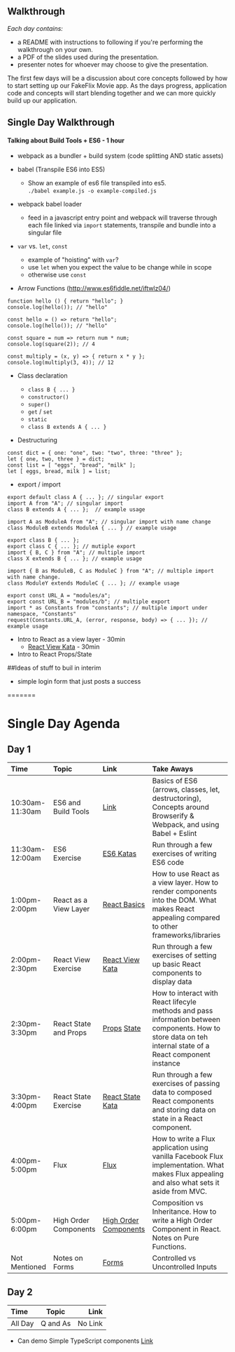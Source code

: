 ## Walkthrough

*Each day contains:*

* a README with instructions to following if you're performing the walkthrough on your own. 
* a PDF of the slides used during the presentation.
* presenter notes for whoever may choose to give the presentation.
 
The first few days will be a discussion about core concepts followed by how to start setting up our FakeFlix Movie app. As the days progress, application code and concepts will start blending together and we can more quickly build up our application.


## Single Day Walkthrough
#### Talking about Build Tools + ES6 - 1 hour

* webpack as a bundler + build system (code splitting AND static assets)
	
* babel (Transpile ES6 into ES5)
	* Show an example of es6 file transpiled into es5.  
 	`./babel example.js -o example-compiled.js`
* webpack babel loader
	* feed in a javascript entry point and webpack will traverse through each file linked via `import` statements, transpile and bundle into a singular file

* `var` vs. `let`, `const`
	* example of "hoisting" with `var`?
	* use `let` when you expect the value to be change while in scope
	* otherwise use `const`
	
* Arrow Functions  (http://www.es6fiddle.net/iftwlz04/)

```
function hello () { return "hello"; }
console.log(hello()); // "hello"
		
const hello = () => return "hello";
console.log(hello()); // "hello"
		
const square = num => return num * num;
console.log(square(2)); // 4
		
const multiply = (x, y) => { return x * y };
console.log(multiply(3, 4)); // 12
```

* Class declaration
	* `class B { ... }`
	* `constructor()`
	* `super()`
	* `get` / `set`
	* `static`
	* `class B extends A { ... }`
	
* Destructuring	 

```
const dict = { one: "one", two: "two", three: "three" };
let { one, two, three } = dict;
const list = [ "eggs", "bread", "milk" ];
let [ eggs, bread, milk ] = list;
```
	
* export / import 

```
export default class A { ... }; // singular export
import A from "A"; // singular import
class B extends A { ... };  // example usage
		
import A as ModuleA from "A"; // singular import with name change
class ModuleB extends ModuleA { ... } // example usage
  
export class B { ... }; 				
export class C { ... }; // mutiple export
import { B, C } from "A"; // multiple import
class X extends B { ... }; // example usage
		
import { B as ModuleB, C as ModuleC } from "A"; // multiple import with name change.
class ModuleY extends ModuleC { ... }; // example usage	

export const URL_A = "modules/a";   
export const URL_B = "modules/b"; // multiple export
import * as Constants from "constants"; // multiple import under namespace, "Constants"
request(Constants.URL_A, (error, response, body) => { ... }); // example usage
```

* Intro to React as a view layer - 30min
  * [React View Kata][React View Kata] - 30min
* Intro to React Props/State


##Ideas of stuff to buil in interim  

* simple login form that just posts a success

[ES6Katas]: http://codepen.io/westeezy/pen/EVvJQJ?editors=001
[React View Kata]: http://codepen.io/westeezy/pen/RWLoPp?editors=001

=======

Single Day Agenda
====================

Day 1
---------------------

| Time  | Topic  | Link | Take Aways |
| :------------ | :---------------| :-----| :--------------- |
| 10:30am-11:30am | ES6 and Build Tools | [Link][Day0] | Basics of ES6 (arrows, classes, let, destructoring), Concepts around Browserify & Webpack, and using Babel + Eslint |
| 11:30am-12:00am | ES6 Exercise | [ES6 Katas][ES6 Katas] | Run through a few exercises of writing ES6 code |
| 1:00pm-2:00pm | React as a View Layer | [React Basics][Day1] | How to use React as a view layer. How to render components into the DOM. What makes React appealing compared to other frameworks/libraries |
| 2:00pm-2:30pm | React View Exercise | [React View Kata][React View Kata] | Run through a few exercises of setting up basic React components to display data |
| 2:30pm-3:30pm | React State and Props | [Props][Day2] [State][Day3] | How to interact with React lifecyle methods and pass information between components. How to store data on teh internal state of a React component instance |
| 3:30pm-4:00pm | React State Exercise | [React State Kata][React State Kata] | Run through a few exercises of passing data to composed React components and storing data on state in a React component. |
| 4:00pm-5:00pm | Flux | [Flux][Day5] | How to write a Flux application using vanilla Facebook Flux implementation. What makes Flux appealing and also what sets it aside from MVC. |
| 5:00pm-6:00pm | High Order Components | [High Order Components ][Day6] | Composition vs Inheritance. How to write a High Order Component in React. Notes on Pure Functions. |
| Not Mentioned | Notes on Forms | [Forms][Day4] | Controlled vs Uncontrolled Inputs |

Day 2 
---------------------
| Time  | Topic  | Link |
| :------------ |:---------------:| -----:|
| All Day | Q and As | No Link |

* Can demo Simple TypeScript components [Link][TypeScript]

[ES6 Katas]: http://codepen.io/westeezy/pen/EVvJQJ?editors=001
[React View Kata]: http://codepen.io/westeezy/pen/RWLoPp?editors=001
[React State Kata]: http://codepen.io/westeezy/pen/Qjqddw

[Day0]: https://github.com/westeezy/ReactJS-Bootcamp/blob/master/walkthroughs/day0/
[Day1]: https://github.com/westeezy/ReactJS-Bootcamp/blob/master/walkthroughs/day1/
[Day2]: https://github.com/westeezy/ReactJS-Bootcamp/blob/master/walkthroughs/day2/
[Day3]: https://github.com/westeezy/ReactJS-Bootcamp/blob/master/walkthroughs/day3/
[Day4]: https://github.com/westeezy/ReactJS-Bootcamp/blob/master/walkthroughs/day4/
[Day5]: https://github.com/westeezy/ReactJS-Bootcamp/blob/master/walkthroughs/day5/
[Day6]: https://github.com/westeezy/ReactJS-Bootcamp/blob/master/walkthroughs/day6/
[TypeScript]: https://github.com/westeezy/ReactJS-Bootcamp/tree/typescript


